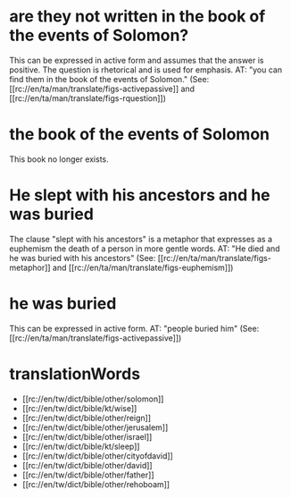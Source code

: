 # are they not written in the book of the events of Solomon?

This can be expressed in active form and assumes that the answer is positive. The question is rhetorical and is used for emphasis. AT: "you can find them in the book of the events of Solomon." (See: [[rc://en/ta/man/translate/figs-activepassive]] and [[rc://en/ta/man/translate/figs-rquestion]])

# the book of the events of Solomon

This book no longer exists.

# He slept with his ancestors and he was buried

The clause "slept with his ancestors" is a metaphor that expresses as a euphemism the death of a person in more gentle words. AT: "He died and he was buried with his ancestors" (See: [[rc://en/ta/man/translate/figs-metaphor]] and [[rc://en/ta/man/translate/figs-euphemism]])

# he was buried

This can be expressed in active form. AT: "people buried him" (See: [[rc://en/ta/man/translate/figs-activepassive]])

# translationWords

* [[rc://en/tw/dict/bible/other/solomon]]
* [[rc://en/tw/dict/bible/kt/wise]]
* [[rc://en/tw/dict/bible/other/reign]]
* [[rc://en/tw/dict/bible/other/jerusalem]]
* [[rc://en/tw/dict/bible/other/israel]]
* [[rc://en/tw/dict/bible/kt/sleep]]
* [[rc://en/tw/dict/bible/other/cityofdavid]]
* [[rc://en/tw/dict/bible/other/david]]
* [[rc://en/tw/dict/bible/other/father]]
* [[rc://en/tw/dict/bible/other/rehoboam]]